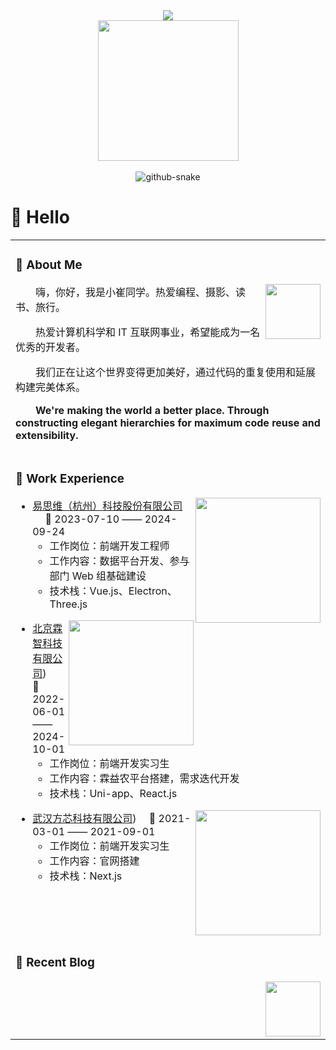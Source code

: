 <div align="center">


  <!-- dynamic typing effect 动态打字效果 -->

  <div>
    <a href="https://blog.sunguoqi.com/">
      <img src="https://readme-typing-svg.demolab.com?font=Fira+Code&pause=1000&width=435&lines=console.log(%22Hello%2C%20World%22);小崔同学祝您今天愉快!&center=true&size=27" />
    </a>
  </div>


  <!-- knock code pictures 敲代码的图片 -->

  <picture>
    <source media="(prefers-color-scheme: dark)" srcset="https://cdn.jsdelivr.net/gh/cuifanfan/cuifanfan/assets/images/coding.gif" />
    <source media="(prefers-color-scheme: light)" srcset="https://cdn.jsdelivr.net/gh/cuifanfan/cuifanfan/assets/images/developer.svg" height="225px" />
    <img src="https://cdn.jsdelivr.net/gh/cuifanfan/cuifanfan/assets/images/coding.gif" />
  </picture>


  <!-- for beauty 留个空行好看点 -->

  <div>&nbsp;</div>

  <!-- Snake Code Contribution Map 贪吃蛇代码贡献图 -->

  <picture>
    <source media="(prefers-color-scheme: dark)" srcset="https://cdn.jsdelivr.net/gh/cuifanfan/cuifanfan/profile-snake-contrib/github-contribution-grid-snake-dark.svg" />
    <source media="(prefers-color-scheme: light)" srcset="https://cdn.jsdelivr.net/gh/cuifanfan/cuifanfan/profile-snake-contrib/github-contribution-grid-snake.svg" />
    <img alt="github-snake" src="https://cdn.jsdelivr.net/gh/cuifanfan/cuifanfan/profile-snake-contrib/github-contribution-grid-snake-dark.svg" />
  </picture>


</div>

#  🙋 Hello

<table>


<tr><td>

### 🤺 About Me

<img align="right" width="88" src="https://cdn.jsdelivr.net/gh/cuifanfan/cuifanfan/assets/images/jobs.png" />

<p>&emsp;&emsp;嗨，你好，我是小崔同学。热爱编程、摄影、读书、旅行。</p>
<p>&emsp;&emsp;热爱计算机科学和 IT 互联网事业，希望能成为一名优秀的开发者。</p>
<p>&emsp;&emsp;我们正在让这个世界变得更加美好，通过代码的重复使用和延展构建完美体系。</p>
<p>&emsp;&emsp;<strong>We're making the world a better place. Through constructing elegant hierarchies for maximum code reuse and extensibility.</strong></p>
<p></p>

</td></tr>

<tr><td>

### 🏢 Work Experience

<img align="right" width="200" src="https://www.isv-tech.com/themes/simpleboot3/public/assets/images/logo1.png" />

- [易思维（杭州）科技股份有限公司](https://www.isv-tech.com/) &emsp; 📌 2023-07-10 —— 2024-09-24
  - 工作岗位：前端开发工程师
  - 工作内容：数据平台开发、参与部门 Web 组基础建设
  - 技术栈：Vue.js、Electron、Three.js


<p></p>

<img align="right" width="200" src="" />

- [北京霖智科技有限公司](https://aiqicha.baidu.com/detail/compinfo?pid=29393302433659&rq=ef&pd=ee&from=ps&query=北京霖智科技有限公司)) &emsp; 📌 2022-06-01 —— 2024-10-01
  - 工作岗位：前端开发实习生
  - 工作内容：霖益农平台搭建，需求迭代开发
  - 技术栈：Uni-app、React.js

<img align="right" width="200" src="" />

- [武汉方芯科技有限公司](https://aiqicha.baidu.com/detail/compinfo?pid=29393302433659&rq=ef&pd=ee&from=ps&query=北京霖智科技有限公司))&emsp; 📌 2021-03-01 —— 2021-09-01
  - 工作岗位：前端开发实习生
  - 工作内容：官网搭建
  - 技术栈：Next.js

</td></tr>

<tr><td>

### 📃 Recent Blog

<img align="right" width="88" src="https://cdn.jsdelivr.net/gh/cuifanfan/cuifanfan/assets/images/astronaut.png" />

<!-- START_SECTION:blog -->
<!-- END_SECTION:blog -->

</td></tr>
</table>
